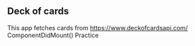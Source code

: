 ## Deck of cards
This app fetches cards from https://www.deckofcardsapi.com/
ComponentDidMount() Practice